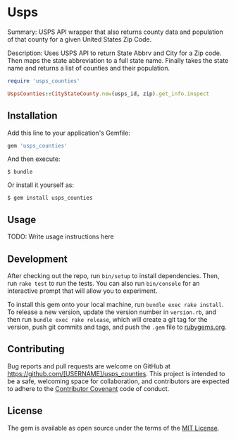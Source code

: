 # Usps

Summary: USPS API wrapper that also returns county data and population of that county for a given United States Zip Code.

Description: Uses USPS API to return State Abbrv and City for a Zip code. Then maps the state abbreviation to a full state name. Finally takes the state name and returns a list of counties and their population.

```ruby
require 'usps_counties'

UspsCounties::CityStateCounty.new(usps_id, zip).get_info.inspect
```

## Installation

Add this line to your application's Gemfile:

```ruby
gem 'usps_counties'
```

And then execute:

    $ bundle

Or install it yourself as:

    $ gem install usps_counties

## Usage

TODO: Write usage instructions here

## Development

After checking out the repo, run `bin/setup` to install dependencies. Then, run `rake test` to run the tests. You can also run `bin/console` for an interactive prompt that will allow you to experiment.

To install this gem onto your local machine, run `bundle exec rake install`. To release a new version, update the version number in `version.rb`, and then run `bundle exec rake release`, which will create a git tag for the version, push git commits and tags, and push the `.gem` file to [rubygems.org](https://rubygems.org).

## Contributing

Bug reports and pull requests are welcome on GitHub at https://github.com/[USERNAME]/usps_counties. This project is intended to be a safe, welcoming space for collaboration, and contributors are expected to adhere to the [Contributor Covenant](http://contributor-covenant.org) code of conduct.


## License

The gem is available as open source under the terms of the [MIT License](http://opensource.org/licenses/MIT).

